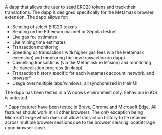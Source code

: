 A dapp that allows the user to send ERC20 tokens and track their transactions.
The dapp is designed specifically for the Metamask browser extension.
The dapp allows for:
* Sending of select ERC20 tokens
* Sending on the Ethereum mainnet or Sepolia testnet
* Live gas fee estimates
* Live mining time estimates
* Transaction monitoring
* Speeding up transactions with higher gas fees (via the Metamask extension) and monitoring the new transaction (in dapp)
* Cancelling transactions (via the Metamask extension) and monitoring the cancellation progress (in dapp)
* Transaction history specific for each Metamask account, network, and browser\*
* Usage over multiple tabs/windows, all synchonrized in their UI

The dapp has been tested in a Windows environment only. Behaviour in iOS is untested.

\* Dapp features have been tested in Brave, Chrome and Microsoft Edge. All features should work in all other browsers. The only exception being Microsoft Edge which does not allow transaction history to be retained across multiple browser sessions due to the browser clearing localStorage upon browser close.
